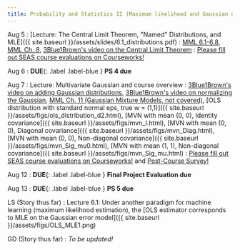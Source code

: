 ```yaml
---
title: Probability and Statistics II (Maximum likelihood and Gaussian distribution)
---
```

Aug 5
: [Lecture: The Central Limit Theorem, "Named" Distributions, and MLE]({{ site.baseurl }}/assets/slides/6.1_distributions.pdf)
    : [MML 6.1-6.8](https://mml-book.github.io/book/mml-book.pdf), [MML Ch. 8](https://mml-book.github.io/book/mml-book.pdf), [3Blue1Brown's video on the Central Limit Theorem](https://www.youtube.com/watch?v=zeJD6dqJ5lo&t=314s)
: [Please fill out SEAS course evaluations on Courseworks!](https://courseworks2.columbia.edu/courses/202683)


Aug 6
: **DUE**{: .label .label-blue } **PS 4 due**

Aug 7
: Lecture: Multivariate Gaussian and course overview
    : [3Blue1Brown's video on adding Gaussian distributions](https://www.youtube.com/watch?v=d_qvLDhkg00), [3Blue1Brown's video on normalizing the Gaussian](https://www.youtube.com/watch?v=cy8r7WSuT1I&t=126s), [MML Ch. 11 (Gaussian Mixture Models, not covered)](https://mml-book.github.io/book/mml-book.pdf), [OLS distribution with standard normal eps, true w = (1,1)]({{ site.baseurl }}/assets/figs/ols_distribution_d2.html), [MVN with mean (0, 0), Identity covariance]({{ site.baseurl }}/assets/figs/mvn_I.html), [MVN with mean (0, 0), Diagonal covariance]({{ site.baseurl }}/assets/figs/mvn_Diag.html), [MVN with mean (0, 0), Non-diagonal covariance]({{ site.baseurl }}/assets/figs/mvn_Sig_mu0.html), [MVN with mean (1, 1), Non-diagonal covariance]({{ site.baseurl }}/assets/figs/mvn_Sig_mu.html)
: [Please fill out SEAS course evaluations on Courseworks!](https://courseworks2.columbia.edu/courses/202683) and [Post-Course Survey!](https://forms.gle/SRDktcbTXZKHXK4W7)

Aug 12
: **DUE**{: .label .label-blue } **Final Project Evaluation due**

Aug 13
: **DUE**{: .label .label-blue } **PS 5 due**

LS (Story thus far)
: Lecture 6.1: Under another paradigm for machine learning (maximum likelihood estimation), the [OLS estimator corresponds to MLE on the Gaussian error model]({{ site.baseurl }}/assets/figs/OLS_MLE1.png)

GD (Story thus far)
: *To be updated!*
